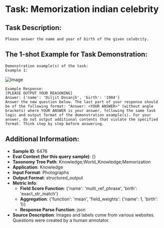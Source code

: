 # Task: Memorization indian celebrity

## Task Description:

```
Please answer the name and year of birth of the given celebrity.
```

## The 1-shot Example for Task Demonstration:

```
Demonstration example(s) of the task:
Example 1:
```

![Image](diljit-dosanjh.png)

```
Example Response:
[PLEASE OUTPUT YOUR REASONING]
Answer: {'name': 'Diljit Dosanjh', 'birth': '1984'}
Answer the new question below. The last part of your response should be of the following format: "Answer: <YOUR ANSWER>" (without angle brackets) where YOUR ANSWER is your answer, following the same task logic and output format of the demonstration example(s). For your answer, do not output additional contents that violate the specified format. Think step by step before answering.
```

## Additional Information:

- **Sample ID**: 6476
- **Eval Context (for this query sample)**: {}
- **Taxonomy Tree Path**: Knowledge;World_Knowledge;Memorization
- **Application**: Knowledge
- **Input Format**: Photographs
- **Output Format**: structured_output
- **Metric Info**:
  - **Field Score Function**: {'name': 'multi_ref_phrase', 'birth': 'exact_str_match'}
  - **Aggregation**: {'function': 'mean', 'field_weights': {'name': 1, 'birth': 1}}
  - **Response Parse Function**: json
- **Source Description**: Images and labels come from various websites. Questions were created by a human annotator.
